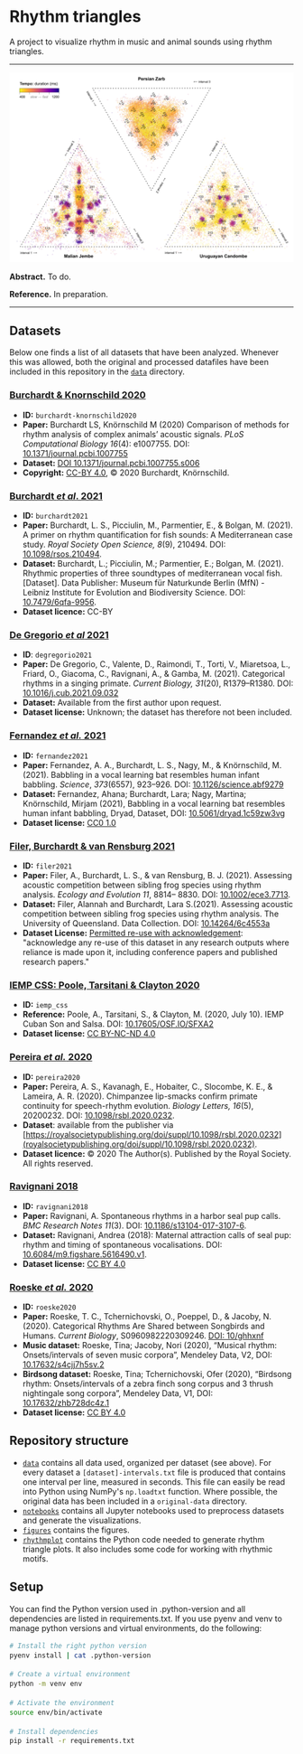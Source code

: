 # Rhythm triangles

A project to visualize rhythm in music and animal sounds using rhythm triangles.

----

<img src="figures/roeske2020/overview/roeske2020-overview-p1.jpg?raw=true" width="800" 
    title="Three approaches to mode classification in plainchant compared">

**Abstract.** To do.

**Reference.** In preparation.

---

## Datasets

Below one finds a list of all datasets that have been analyzed. Whenever this was allowed, both the original and processed datafiles have been included in this repository in the [`data`](data/) directory.


### [Burchardt & Knornschild 2020](notebooks/burchardt-knornschild2020.ipynb)

- **ID:** `burchardt-knornschild2020` 
- **Paper:** Burchardt LS, Knörnschild M (2020) Comparison of methods for rhythm analysis of complex animals’ acoustic signals. *PLoS Computational Biology 16*(4): e1007755. DOI: [10.1371/journal.pcbi.1007755](https://doi.org/10.1371/journal.pcbi.1007755)
- **Dataset:** [DOI 10.1371/journal.pcbi.1007755.s006](https://doi.org/10.1371/journal.pcbi.1007755.s006)
- **Copyright:** [CC-BY 4.0](https://creativecommons.org/licenses/by/4.0/), © 2020 Burchardt, Knörnschild.

### [Burchardt *et al*. 2021](notebooks/burchardt2021.ipynb)

- **ID:** `burchardt2021`
- **Paper:** Burchardt, L. S., Picciulin, M., Parmentier, E., & Bolgan, M. (2021). A primer on rhythm quantification for fish sounds: A Mediterranean case study. *Royal Society Open Science, 8*(9), 210494. DOI: [10.1098/rsos.210494](https://doi.org/10.1098/rsos.210494).
- **Dataset:**  Burchardt, L.; Picciulin, M.; Parmentier, E.; Bolgan, M. (2021). Rhythmic properties of three soundtypes of mediterranean vocal fish. [Dataset]. Data Publisher: Museum für Naturkunde Berlin (MfN) - Leibniz Institute for Evolution and Biodiversity Science. DOI: [10.7479/6qfa-9956](https://doi.org/10.7479/6qfa-9956).
- **Dataset licence:** CC-BY

### [De Gregorio *et al* 2021](notebooks/degregorio2021.ipynb)

- **ID**: `degregorio2021`
- **Paper:** De Gregorio, C., Valente, D., Raimondi, T., Torti, V., Miaretsoa, L., Friard, O., Giacoma, C., Ravignani, A., & Gamba, M. (2021). Categorical rhythms in a singing primate. *Current Biology, 31*(20), R1379–R1380. DOI: [10.1016/j.cub.2021.09.032](https://doi.org/10.1016/j.cub.2021.09.032)
- **Dataset:** Available from the first author upon request.
- **Dataset license:** Unknown; the dataset has therefore not been included.

### [Fernandez *et al.* 2021](notebooks/fernandez2021.ipynb)

- **ID:** `fernandez2021`
- **Paper:** Fernandez, A. A., Burchardt, L. S., Nagy, M., & Knörnschild, M. (2021). Babbling in a vocal learning bat resembles human infant babbling. *Science*, *373*(6557), 923–926. DOI: [10.1126/science.abf9279](https://doi.org/10.1126/science.abf9279)
- **Dataset:** Fernandez, Ahana; Burchardt, Lara; Nagy, Martina; Knörnschild, Mirjam (2021), Babbling in a vocal learning bat resembles human infant babbling, Dryad, Dataset, DOI: [10.5061/dryad.1c59zw3vg](https://doi.org/10.5061/dryad.1c59zw3vg)
- **Dataset license:** [CC0 1.0](https://creativecommons.org/publicdomain/zero/1.0/)

### [Filer, Burchardt & van Rensburg 2021](notebooks/filer2021.ipynb)

- **ID:** `filer2021`
- **Paper:** Filer, A., Burchardt, L. S., & van Rensburg, B. J. (2021). Assessing acoustic competition between sibling frog species using rhythm analysis. *Ecology and Evolution 11*, 8814– 8830. DOI: [10.1002/ece3.7713](https://doi.org/10.1002/ece3.7713).
- **Dataset:** Filer, Alannah and Burchardt, Lara S.(2021). Assessing acoustic competition between sibling frog species using rhythm analysis. The University of Queensland. Data Collection. DOI: [10.14264/6c4553a](https://doi.org/10.14264/6c4553a)
- **Dataset License:** [Permitted re-use with acknowledgement](https://guides.library.uq.edu.au/deposit-your-data/license-reuse-with-acknowledgement): "acknowledge any re-use of this dataset in any research outputs where reliance is made upon it, including conference papers and published research papers."

### [IEMP CSS: Poole, Tarsitani & Clayton 2020](notebooks/iemp_css.ipynb)

- **ID:** `iemp_css`
- **Reference:**  Poole, A., Tarsitani, S., & Clayton, M. (2020, July 10). IEMP Cuban Son and Salsa. DOI: [10.17605/OSF.IO/SFXA2](https://doi.org/10.17605/OSF.IO/SFXA2)
- **Dataset license:** [CC BY-NC-ND 4.0](https://osf.io/zj69b)

### [Pereira *et al.* 2020](notebooks/pereira2020.ipynb)

- **ID:** `pereira2020`
- **Paper:** Pereira, A. S., Kavanagh, E., Hobaiter, C., Slocombe, K. E., & Lameira, A. R. (2020). Chimpanzee lip-smacks confirm primate continuity for speech-rhythm evolution. *Biology Letters, 16*(5), 20200232. DOI: [10.1098/rsbl.2020.0232](https://doi.org/10.1098/rsbl.2020.0232).
- **Dataset**: available from the publisher via [https://royalsocietypublishing.org/doi/suppl/10.1098/rsbl.2020.0232](royalsocietypublishing.org/doi/suppl/10.1098/rsbl.2020.0232).
- **Dataset licence:** © 2020 The Author(s). Published by the Royal Society. All rights reserved.

### [Ravignani 2018](notebooks/ravignani2018.ipynb)

- **ID:** `ravignani2018`
- **Paper:** Ravignani, A. Spontaneous rhythms in a harbor seal pup calls. *BMC Research Notes 11*(3). DOI: [10.1186/s13104-017-3107-6](https://doi.org/10.1186/s13104-017-3107-6).
- **Dataset:** Ravignani, Andrea (2018): Maternal attraction calls of seal pup: rhythm and timing of spontaneous vocalisations. DOI: [10.6084/m9.figshare.5616490.v1](https://doi.org/10.6084/m9.figshare.5616490.v1).
- **Dataset license:** [CC BY 4.0](https://creativecommons.org/licenses/by/4.0/)

### [Roeske *et al.* 2020](notebooks/roeske2020.ipynb)

- **ID:** `roeske2020`
- **Paper:** Roeske, T. C., Tchernichovski, O., Poeppel, D., & Jacoby, N. (2020). Categorical Rhythms Are Shared between Songbirds and Humans. *Current Biology*, S0960982220309246. [DOI: 10/ghhxnf](https://doi.org/10/ghhxnf)
- **Music dataset:** Roeske, Tina; Jacoby, Nori (2020), “Musical rhythm: Onsets/intervals of seven music corpora”, Mendeley Data, V2, DOI: [10.17632/s4cjj7h5sv.2](https://dx.doi.org/10.17632/s4cjj7h5sv.2)
- **Birdsong dataset:** Roeske, Tina; Tchernichovski, Ofer (2020), “Birdsong rhythm: Onsets/intervals of a zebra finch song corpus and 3 thrush nightingale song corpora”, Mendeley Data, V1, DOI: [10.17632/zhb728dc4z.1](https://dx.doi.org/10.17632/zhb728dc4z.1)
- **Dataset license:** [CC BY 4.0](https://creativecommons.org/licenses/by/4.0/)

## Repository structure

- [`data`](data/) contains all data used, organized per dataset (see above). For every dataset a `[dataset]-intervals.txt` file is produced that contains one interval per line, measured in seconds. This file can easily be read into Python using NumPy's `np.loadtxt` function. Where possible, the original data has been included in a `original-data` directory.
- [`notebooks`](notebooks/) contains all Jupyter notebooks used to preprocess datasets and generate the visualizations.
- [`figures`](figures/) contains the figures.
- [`rhythmplot`](rhythmplot/) contains the Python code needed to generate rhythm triangle plots. It also includes some code for working with rhythmic motifs.

## Setup

You can find the Python version used in .python-version and all dependencies are listed in requirements.txt. If you use pyenv and venv to manage python versions and virtual environments, do the following:

```bash
# Install the right python version
pyenv install | cat .python-version

# Create a virtual environment
python -m venv env

# Activate the environment
source env/bin/activate

# Install dependencies
pip install -r requirements.txt
```